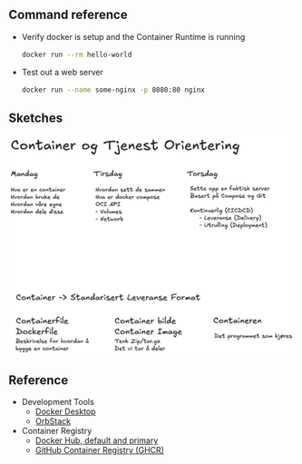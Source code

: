 ## Command reference

- Verify docker is setup and the Container Runtime is running

    ```sh
    docker run --rm hello-world
    ```

- Test out a web server

    ```sh
    docker run --name some-nginx -p 8080:80 nginx
    ```

## Sketches

![Sketch from lecture](/docs/sketches.excalidraw.png)

## Reference

- Development Tools
  - [Docker Desktop](https://www.docker.com/products/docker-desktop/)
  - [OrbStack](https://www.docker.com/products/docker-desktop/)
- Container Registry
  - [Docker Hub, default and primary](https://hub.docker.com/)
  - [GitHub Container Registry (GHCR)](https://docs.github.com/en/packages/working-with-a-github-packages-registry/working-with-the-container-registry)
